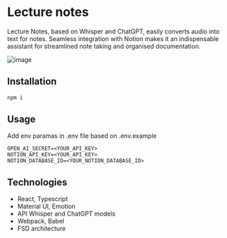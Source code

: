 # Lecture notes

Lecture Notes, based on Whisper and ChatGPT, easily converts audio into text for notes. Seamless integration with Notion makes it an indispensable assistant for streamlined note taking and organised documentation.

![image](https://github.com/yasuss/lecture-notes/assets/39710172/b9e59bf8-cc6a-49d7-9dec-409285989c43)


## Installation 

```bash
npm i
```

## Usage

Add env paramas in .env file based on .env.example

```
OPEN_AI_SECRET=<YOUR_API_KEY>
NOTION_API_KEY=<YOUR_API_KEY>
NOTION_DATABASE_ID=<YOUR_NOTION_DATABASE_ID>
```

## Technologies

- React, Typescript
- Material UI, Emotion
- API Whisper and ChatGPT models
- Webpack, Babel
- FSD architecture 
